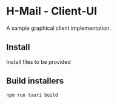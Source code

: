 # H-Mail - Client-UI

A sample graphical client implementation.

## Install
Install files to be provided

## Build installers
```bash
npm run tauri build
```

